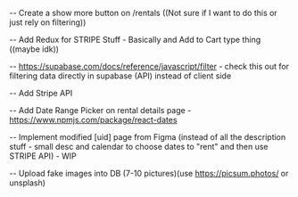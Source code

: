 <!-- DONE -->

<!-- -- For property stuff use https://random-data-api.com/documentation - specifically /users or /addresses -->
<!-- -- Upload fake data into DB -->
<!-- -- Add filtering below Rental Header -->
<!-- -- Add Pricing and Bedrooms to supabase DB -->
<!-- -- Create Rentals Card component -->

<!-- -- Create [uid] page for rentals -->
<!-- -- Filtered States in Alphabetical order -->

<!-- -- https://supabase.com/docs/reference/javascript/eq for fetching data for specific rental on [uid] page -->
<!-- -- Implement filtering to update state in /rentals -->
<!-- -- Implement figma design layout - ((WIP)) -->

<!-- TODO -->

-- Create a show more button on /rentals ((Not sure if I want to do this or just rely on filtering))

-- Add Redux for STRIPE Stuff - Basically and Add to Cart type thing ((maybe idk))

-- https://supabase.com/docs/reference/javascript/filter - check this out for filtering data directly in supabase (API) instead of client side

-- Add Stripe API

-- Add Date Range Picker on rental details page - https://www.npmjs.com/package/react-dates

-- Implement modified [uid] page from Figma (instead of all the description stuff - small desc and calendar to choose dates to "rent" and then use STRIPE API) - WIP

-- Upload fake images into DB (7-10 pictures)(use https://picsum.photos/ or unsplash)
